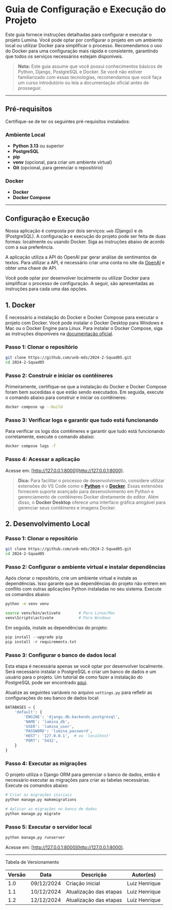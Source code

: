 # Guia de Configuração e Execução do Projeto

Este guia fornece instruções detalhadas para configurar e executar o projeto Lumina. Você pode optar por configurar o projeto em um ambiente local ou utilizar Docker para simplificar o processo. Recomendamos o uso do Docker para uma configuração mais rápida e consistente, garantindo que todos os serviços necessários estejam disponíveis.

> **Nota:** Este guia assume que você possui conhecimentos básicos de Python, Django, PostgreSQL e Docker. Se você não estiver familiarizado com essas tecnologias, recomendamos que você faça um curso introdutório ou leia a documentação oficial antes de prosseguir.

---

## Pré-requisitos

Certifique-se de ter os seguintes pré-requisitos instalados:

### Ambiente Local

- **Python 3.13** ou superior
- **PostgreSQL**
- **pip**
- **venv** (opcional, para criar um ambiente virtual)
- **Git** (opcional, para gerenciar o repositório)

### Docker

- **Docker**
- **Docker Compose**

---

## Configuração e Execução

Nossa aplicação é composta por dois serviços: `web` (Django) e `db` (PostgreSQL). A configuração e execução do projeto pode ser feita de duas formas: localmente ou usando Docker. Siga as instruções abaixo de acordo com a sua preferência.

A aplicação utiliza a API do OpenAI par gerar análise de sentimentos de textos. Para utilizar a API, é necessário criar uma conta no site da [OpenAI](https://platform.openai.com/signup) e obter uma chave de API.

Você pode optar por desenvolver localmente ou utilizar Docker para simplificar o processo de configuração. A seguir, são apresentadas as instruções para cada uma das opções.

## 1. Docker

É necessário a instalação do Docker e Docker Compose para executar o projeto com Docker. Você pode instalar o Docker Desktop para Windows e Mac ou o Docker Engine para Linux. Para instalar o Docker Compose, siga as instruções disponíveis na [documentação oficial](https://docs.docker.com/compose/install/).

### Passo 1: Clonar o repositório

```bash
git clone https://github.com/unb-mds/2024-2-Squad05.git
cd 2024-2-Squad05
```

### Passo 2: Construir e iniciar os contêineres

Primeiramente, certifique-se que a instalação do Docker e Docker Compose foram bem sucedidas e que estão sendo executados. Em seguida, execute o comando abaixo para construir e iniciar os contêineres:

```bash
docker compose up --build
```

### Passo 3: Verificar logs e garantir que tudo está funcionando

Para verificar os logs dos contêineres e garantir que tudo está funcionando corretamente, execute o comando abaixo:

```bash
docker compose logs -f
```

### Passo 4: Acessar a aplicação

Acesse em: [http://127.0.0.1:8000](http://127.0.0.1:8000).

> **Dica:** Para facilitar o processo de desenvolvimento, considere utilizar extensões do VS Code como o [**Python**](https://marketplace.visualstudio.com/items?itemName=ms-python.python) e o [**Docker**](https://marketplace.visualstudio.com/items?itemName=ms-azuretools.vscode-docker). Essas extensões fornecem suporte avançado para desenvolvimento em Python e gerenciamento de contêineres Docker diretamente do editor. Além disso, o **Docker Desktop** oferece uma interface gráfica amigável para gerenciar seus contêineres e imagens Docker.

## 2. Desenvolvimento Local

### Passo 1: Clonar o repositório

```bash
git clone https://github.com/unb-mds/2024-2-Squad05.git
cd 2024-2-Squad05
```

### Passo 2: Configurar o ambiente virtual e instalar dependências

Após clonar o repositório, crie um ambiente virtual e instale as dependências. Isso garante que as dependências do projeto não entrem em conflito com outras aplicações Python instaladas no seu sistema. Execute os comandos abaixo:

```bash
python -m venv venv

source venv/bin/activate        # Para Linux/Mac
venv\Scripts\activate           # Para Windows
```

Em seguida, instale as dependências do projeto:

```python
pip install --upgrade pip
pip install -r requirements.txt
```

### Passo 3: Configurar o banco de dados local

Esta etapa é necessária apenas se você optar por desenvolver localmente. Será necessário instalar o PostgreSQL e criar um banco de dados e um usuário para o projeto. Um tutorial de como fazer a instalação do PostgreSQL pode ser encontrado [aqui](https://www.postgresql.org/download/).

Atualize as seguintes variáveis no arquivo `settings.py` para refletir as configurações do seu banco de dados local:

```python
DATABASES = {
    'default': {
        'ENGINE': 'django.db.backends.postgresql',
        'NAME': 'lumina_db',
        'USER': 'lumina_user',
        'PASSWORD': 'lumina_password',
        'HOST': '127.0.0.1',  # ou 'localhost'
        'PORT': '5432',
    }
}
```

### Passo 4: Executar as migrações

O projeto utiliza o Django ORM para gerenciar o banco de dados, então é necessário executar as migrações para criar as tabelas necessárias. Execute os comandos abaixo:

```bash
# Criar as migrações iniciais
python manage.py makemigrations

# Aplicar as migrações no banco de dados
python manage.py migrate
```

### Passo 5: Executar o servidor local

```bash
python manage.py runserver
```

Acesse em: [http://127.0.0.1:8000](http://127.0.0.1:8000).

---

Tabela de Versionamento

| Versão | Data       | Descrição              | Autor(es)     |
| ------ | ---------- | ---------------------- | ------------- |
| 1.0    | 09/12/2024 | Criação inicial        | Luiz Henrique |
| 1.1    | 10/12/2024 | Atualização das etapas | Luiz Henrique |
| 1.2    | 12/12/2024 | Atualização das etapas | Luiz Henrique |
